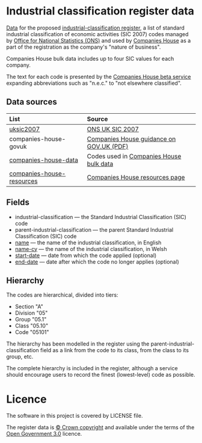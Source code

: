 # Industrial classification register data

[Data](data/industrial-classification/industrial-classification.tsv) for the proposed [industrial-classification register](http://industrial-classification.openregister.org), a list of standard industrial classification of economic activities (SIC 2007) codes
managed by [Office for National Statistics (ONS)](https://www.ons.gov.uk/) and used by [Companies House](https://www.gov.uk/government/organisations/companies-house)
as a part of the registration as the company's "nature of business".

Companies House bulk data includes up to four SIC values for each company.

The text for each code is presented by the [Companies House beta service](https://beta.companieshouse.gov.uk)
expanding abbreviations such as "n.e.c." to "not elsewhere classified".

## Data sources

| List | Source |
| :---         |    :--- |
|[uksic2007](lists/uksic2007)|[ONS UK SIC 2007](https://www.ons.gov.uk/methodology/classificationsandstandards/ukstandardindustrialclassificationofeconomicactivities/uksic2007)|
|companies-house-govuk|[Companies House guidance on GOV.UK (PDF)](https://www.gov.uk/government/publications/standard-industrial-classification-of-economic-activities-sic)|
|[companies-house-data](lists/companies-house-data)|Codes used in [Companies House bulk data](http://download.companieshouse.gov.uk/en_output.html)|
|[companies-house-resources](lists/companies-house-resources)|[Companies House resources page](http://resources.companieshouse.gov.uk/sic/)|

## Fields

- industrial-classification — the Standard Industrial Classification (SIC) code
- parent-industrial-classification — the parent Standard Industrial Classification (SIC) code
- [name](http://field.alpha.openregister.org/field/name) — the name of the industrial classification, in English
- [name-cy](http://field.alpha.openregister.org/field/name-cy) — the name of the industrial classification, in Welsh
- [start-date](http://field.alpha.openregister.org/field/start-date) — date from which the code applied (optional)
- [end-date](http://field.alpha.openregister.org/field/end-date) — date after which the code no longer applies (optional)

## Hierarchy

The codes are hierarchical, divided into tiers:
* Section "A"
* Division "05"
* Group "05.1"
* Class "05.10"
* Code "05101"

The hierarchy has been modelled in the register using the parent-industrial-classification field as a link from the code to its class, from the class to its group, etc.

The complete hierarchy is included in the register, although a service should encourage users to record the finest (lowest-level) code as possible.

# Licence

The software in this project is covered by LICENSE file.

The register data is [© Crown copyright](http://www.nationalarchives.gov.uk/information-management/re-using-public-sector-information/copyright-and-re-use/crown-copyright/)
and available under the terms of the [Open Government 3.0](https://www.nationalarchives.gov.uk/doc/open-government-licence/version/3/) licence.
